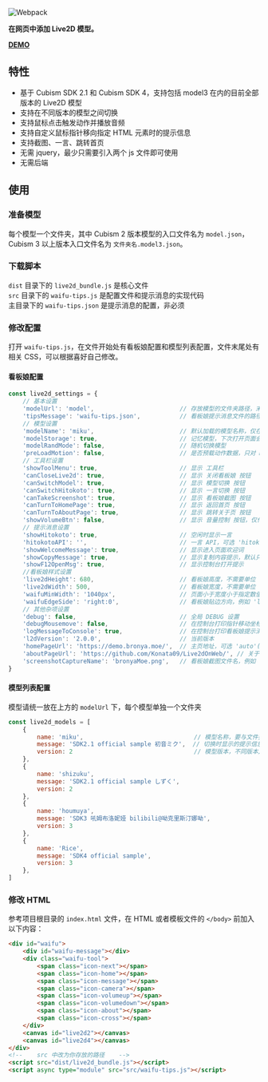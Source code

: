 ![Webpack](https://github.com/Konata09/Live2dOnWeb/workflows/Webpack/badge.svg)

**在网页中添加 Live2D 模型。**

**[DEMO](https://demo.bronya.moe)**

## 特性

- 基于 Cubism SDK 2.1 和 Cubism SDK 4，支持包括 model3 在内的目前全部版本的 Live2D 模型
- 支持在不同版本的模型之间切换
- 支持鼠标点击触发动作并播放音频
- 支持自定义鼠标指针移向指定 HTML 元素时的提示信息
- 支持截图、一言、跳转首页
- 无需 jquery，最少只需要引入两个 js 文件即可使用
- 无需后端

## 使用

### 准备模型

每个模型一个文件夹，其中 Cubism 2 版本模型的入口文件名为 `model.json`，Cubism 3 以上版本入口文件名为 `文件夹名.model3.json`。

### 下载脚本

`dist` 目录下的 `live2d_bundle.js` 是核心文件  
`src` 目录下的 `waifu-tips.js` 是配置文件和提示消息的实现代码  
主目录下的 `waifu-tips.json` 是提示消息的配置，非必须

### 修改配置

打开 `waifu-tips.js`，在文件开始处有看板娘配置和模型列表配置，文件末尾处有相关 CSS，可以根据喜好自己修改。

#### 看板娘配置

```js
const live2d_settings = {
    // 基本设置
    'modelUrl': 'model',                        // 存放模型的文件夹路径，末尾不需要斜杠
    'tipsMessage': 'waifu-tips.json',           // 看板娘提示消息文件的路径，可以留空不加载
    // 模型设置
    'modelName': 'miku',                        // 默认加载的模型名称，仅在无本地记录的情况下有效
    'modelStorage': true,                       // 记忆模型，下次打开页面会加载上次选择的模型
    'modelRandMode': false,                     // 随机切换模型
    'preLoadMotion': false,                     // 是否预载动作数据，只对 model3 模型有效，不预载可以提高 model3 模型的加载速度，但可能导致首次触发动作时卡顿
    // 工具栏设置
    'showToolMenu': true,                       // 显示 工具栏
    'canCloseLive2d': true,                     // 显示 关闭看板娘 按钮
    'canSwitchModel': true,                     // 显示 模型切换 按钮
    'canSwitchHitokoto': true,                  // 显示 一言切换 按钮
    'canTakeScreenshot': true,                  // 显示 看板娘截图 按钮
    'canTurnToHomePage': true,                  // 显示 返回首页 按钮
    'canTurnToAboutPage': true,                 // 显示 跳转关于页 按钮
    'showVolumeBtn': false,                     // 显示 音量控制 按钮，仅作显示，相关逻辑需自己实现
    // 提示消息设置
    'showHitokoto': true,                       // 空闲时显示一言
    'hitokotoAPI': '',                          // 一言 API，可选 'hitokoto.cn'(默认), 'lwl12.com', 'jinrishici.com'(古诗词), 'fghrsh.net'
    'showWelcomeMessage': true,                 // 显示进入页面欢迎词
    'showCopyMessage': true,                    // 显示复制内容提示，默认只对 '#articleContent' 元素内的复制进行监视，如果你的文章内容不在这个标签下，可以在下方搜索并修改
    'showF12OpenMsg': true,                     // 显示控制台打开提示
    //看板娘样式设置
    'live2dHeight': 680,                        // 看板娘高度，不需要单位
    'live2dWidth': 500,                         // 看板娘宽度，不需要单位
    'waifuMinWidth': '1040px',                  // 页面小于宽度小于指定数值时隐藏看板娘，例如 'disable'(禁用)，推荐'1040px'
    'waifuEdgeSide': 'right:0',                 // 看板娘贴边方向，例如 'left:0'(靠左 0px)，'right:30'(靠右 30px)
    // 其他杂项设置
    'debug': false,                             // 全局 DEBUG 设置
    'debugMousemove': false,                    // 在控制台打印指针移动坐标，仅在 debug 为 true 时可用
    'logMessageToConsole': true,                // 在控制台打印看板娘提示消息
    'l2dVersion': '2.0.0',                      // 当前版本
    'homePageUrl': 'https://demo.bronya.moe/',  // 主页地址，可选 'auto'(自动), '{URL 网址}'
    'aboutPageUrl': 'https://github.com/Konata09/Live2dOnWeb/', // 关于页地址, '{URL 网址}'
    'screenshotCaptureName': 'bronyaMoe.png',   // 看板娘截图文件名，例如 'live2d.png'
}
```

#### 模型列表配置

模型请统一放在上方的 `modelUrl` 下，每个模型单独一个文件夹

```js
const live2d_models = [
    {
        name: 'miku',                               // 模型名称，要与文件夹名相同
        message: 'SDK2.1 official sample 初音ミク',  // 切换时显示的提示信息
        version: 2                                  // 模型版本，不同版本入口文件不同： 2: model.json 或 3: 模型名.model3.json
    },
    {
        name: 'shizuku',
        message: 'SDK2.1 official sample しずく',
        version: 2
    },
    {
        name: 'houmuya',
        message: 'SDK3 吼姆布洛妮娅 bilibili@呦克里斯汀娜呦',
        version: 3
    },
    {
        name: 'Rice',
        message: 'SDK4 official sample',
        version: 3
    },
]
```

### 修改 HTML

参考项目根目录的 `index.html` 文件，在 HTML 或者模板文件的 `</body>` 前加入以下内容：  

```html
<div id="waifu">
    <div id="waifu-message"></div>
    <div class="waifu-tool">
        <span class="icon-next"></span>
        <span class="icon-home"></span>
        <span class="icon-message"></span>
        <span class="icon-camera"></span>
        <span class="icon-volumeup"></span>
        <span class="icon-volumedown"></span>
        <span class="icon-about"></span>
        <span class="icon-cross"></span>
    </div>
    <canvas id="live2d2"></canvas>
    <canvas id="live2d4"></canvas>
</div>
<!--    src 中改为你存放的路径    -->
<script src="dist/live2d_bundle.js"></script>
<script async type="module" src="src/waifu-tips.js"></script>
```

